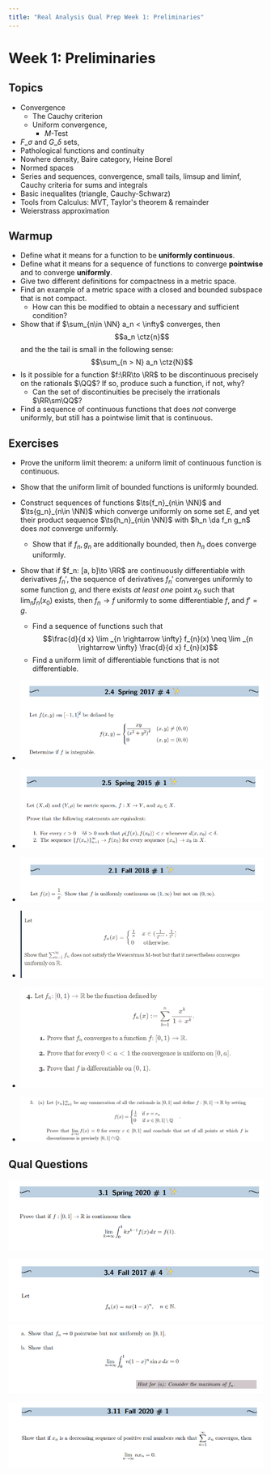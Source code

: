 ```yaml
---
title: "Real Analysis Qual Prep Week 1: Preliminaries"
---
```


# Week 1: Preliminaries

## Topics

- Convergence
	- The Cauchy criterion
	-   Uniform convergence, 
		-   $M$-Test
-   $F\_\sigma$ and $G\_\delta$ sets, 
-   Pathological functions and continuity
-   Nowhere density, Baire category, Heine Borel
-   Normed spaces
-   Series and sequences, convergence, small tails, limsup and liminf, Cauchy criteria for sums and integrals
-   Basic inequalites (triangle, Cauchy-Schwarz)
-   Tools from Calculus: MVT, Taylor's theorem & remainder
-   Weierstrass approximation

## Warmup

- Define what it means for a function to be **uniformly continuous**.
- Define what it means for a sequence of functions to converge **pointwise** and to converge **uniformly**.
- Give two different definitions for compactness in a metric space.
- Find an example of a metric space with a closed and bounded subspace that is not compact.
	- How can this be modified to obtain a necessary and sufficient condition?
- Show that if $\sum_{n\in \NN} a_n < \infty$ converges, then $$a_n \ctz{n}$$ and the the tail is small in the following sense: $$\sum_{n > N} a_n \ctz{N}$$
- Is it possible for a function $f:\RR\to \RR$ to be discontinuous precisely on the rationals $\QQ$? If so, produce such a function, if not, why?
	- Can the set of discontinuities be precisely the irrationals $\RR\sm\QQ$?
- Find a sequence of continuous functions that does *not* converge uniformly, but still has a pointwise limit that is continuous.


## Exercises

- Prove the uniform limit theorem: a uniform limit of continuous function is continuous.
- Show that the uniform limit of bounded functions is uniformly bounded.
- Construct sequences of functions $\ts{f_n}_{n\in \NN}$ and $\ts{g_n}_{n\in \NN}$ which converge uniformly on some set $E$, and yet their product sequence $\ts{h_n}_{n\in \NN}$ with $h_n \da f_n g_n$ does *not* converge uniformly.
	- Show that if $f_n, g_n$ are additionally bounded, then $h_n$ does converge uniformly.
- Show that if $f_n: [a, b]\to \RR$ are continuously differentiable with derivatives $f_n'$, the sequence of derivatives $f_n'$ converges uniformly to some function $g$, and there exists *at least one* point $x_0$ such that $\lim_n f_n(x_0)$ exists, then $f_n \to f$ uniformly to some differentiable $f$, and $f' = g$.
	- Find a sequence of functions such that 
	$$\frac{d}{d x} \lim _{n \rightarrow \infty} f_{n}(x) \neq \lim _{n \rightarrow \infty} \frac{d}{d x} f_{n}(x)$$
	- Find a uniform limit of differentiable functions that is not differentiable.

- ![](../../attachments/Pasted%20image%2020210517004900.png)
- ![](../../attachments/Pasted%20image%2020210517004915.png)
- ![](../../attachments/Pasted%20image%2020210517004809.png)
- ![](../../attachments/Pasted%20image%2020210517020945.png)
- ![](../../attachments/Pasted%20image%2020210517014643.png)
- ![](../../attachments/Pasted%20image%2020210517021159.png)

## Qual Questions

![](../../attachments/Pasted%20image%2020210517005021.png)

![](../../attachments/Pasted%20image%2020210517005042.png)
![](../../attachments/Pasted%20image%2020210517005050.png)

![](../../attachments/Pasted%20image%2020210517005131.png)

